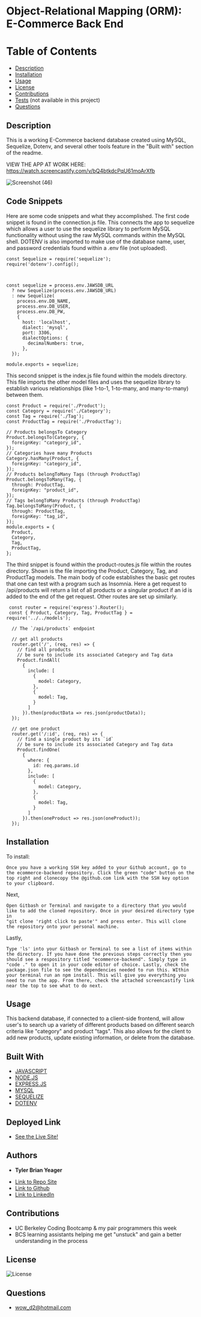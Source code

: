# Object-Relational Mapping (ORM): E-Commerce Back End
# Table of Contents
  * [Description](#description)
  * [Installation](#installation)
  * [Usage](#usage)
  * [License](#license)
  * [Contributions](#contributions)
  * [Tests](#tests) (not available in this project)
  * [Questions](#questions)
  
  ## Description  
  This is a working E-Commerce backend database created using MySQL, Sequelize, Dotenv, and several other tools feature in the "Built with" section of the readme.  

  VIEW THE APP AT WORK HERE: https://watch.screencastify.com/v/bQ4btkdcPqU61moArXfb

![Screenshot (46)](https://user-images.githubusercontent.com/89880190/139348415-f02b3420-4fdb-4f84-aa77-dc57337dd223.png)

  ## Code Snippets
  Here are some code snippets and what they accomplished. The first code snippet is found in the connection.js file. This connects the app to sequelize which allows a user to use the sequelize library to perform MySQL functionality without using the raw MySQL commands within the MySQL shell. DOTENV is also imported to make use of the database name, user, and password credentials found within a .env file (not uploaded). 
  ```
  const Sequelize = require('sequelize');
  require('dotenv').config();



  const sequelize = process.env.JAWSDB_URL
    ? new Sequelize(process.env.JAWSDB_URL)
    : new Sequelize(
      process.env.DB_NAME,
      process.env.DB_USER,
      process.env.DB_PW,
      {
        host: 'localhost',
        dialect: 'mysql',
        port: 3306,
        dialectOptions: {
          decimalNumbers: true,
        },  
    });

  module.exports = sequelize;
  ```

  This second snippet is the index.js file found within the models directory. This file imports the other model files and uses the sequelize library to establish various relationships (like 1-to-1, 1-to-many, and many-to-many) between them.     
  ```
  const Product = require('./Product');
  const Category = require('./Category');
  const Tag = require('./Tag');
  const ProductTag = require('./ProductTag');

  // Products belongsTo Category
  Product.belongsTo(Category, {
    foreignKey: "category_id",
  });
  // Categories have many Products
  Category.hasMany(Product, {
    foreignKey: "category_id",
  });
  // Products belongToMany Tags (through ProductTag)
  Product.belongsToMany(Tag, {
    through: ProductTag,
    foreignKey: "product_id",
  });
  // Tags belongToMany Products (through ProductTag)
  Tag.belongsToMany(Product, {
    through: ProductTag,
    foreignKey: "tag_id",
  });
  module.exports = {
    Product,
    Category,
    Tag,
    ProductTag,
  };
  ```

  The third snippet is found within the product-routes.js file within the routes directory. Shown is the file importing the Product, Category, Tag, and ProductTag models. The main body of code establishes the basic get routes that one can test with a program such as Insomnia. Here a get request to /api/products will return a list of all products or a singular product if an id is added to the end of the get request. Other routes are set up similarly. 
  ```
   const router = require('express').Router();
   const { Product, Category, Tag, ProductTag } = require('../../models');

    // The `/api/products` endpoint

    // get all products
    router.get('/', (req, res) => {
      // find all products
      // be sure to include its associated Category and Tag data
      Product.findAll(
        {
          include: [
            {
              model: Category,
            },
            {
              model: Tag,
            }
          ]
        }).then(productData => res.json(productData));
    });

    // get one product
    router.get('/:id', (req, res) => {
      // find a single product by its `id`
      // be sure to include its associated Category and Tag data
      Product.findOne(
        {
          where: {
            id: req.params.id
          },
          include: [
            {
              model: Category,
            },
            {
              model: Tag,
            }
          ]
        }).then(oneProduct => res.json(oneProduct));
    });
  ```

  ## Installation
  To install:
  ```
  Once you have a working SSH key added to your Github account, go to the ecommerce-backend repository. Click the green "code" button on the top right and clonecopy the @github.com link with the SSH key option to your clipboard. 
  ```

  Next, 
  ```
  Open Gitbash or Terminal and navigate to a directory that you would like to add the cloned repository. Once in your desired directory type in
  "git clone 'right click to paste'" and press enter. This will clone the repository onto your personal machine.
  ```
  Lastly, 
  ```
  Type 'ls' into your Gitbash or Terminal to see a list of items within the directory. If you have done the previous steps correctly then you should see a respository titled "ecommerce-backend". Simply type in "code ." to open it in your code editor of choice. Lastly, check the package.json file to see the dependencies needed to run this. WIthin your terminal run an npm install. This will give you everything you need to run the app. From there, check the attached screencastify link near the top to see what to do next. 

  ```

  ## Usage
  This backend database, if connected to a client-side frontend, will allow user's to search up a variety of different products based on different search criteria like "category" and product "tags". This also allows for the client to add new products, update existing information, or delete from the database. 

  ## Built With
  * [JAVASCRIPT](https://developer.mozilla.org/en-US/docs/Web/JavaScript)
  * [NODE.JS](https://nodejs.org/en/)
  * [EXPRESS.JS](https://expressjs.com/)
  * [MYSQL](https://www.mysql.com/)
  * [SEQUELIZE](https://sequelize.org/)
  * [DOTENV](https://www.npmjs.com/package/dotenv)

  ## Deployed Link
* [See the Live Site!](https://tylerbyeager.github.io/ecommerce-backend/) 

## Authors

* **Tyler Brian Yeager**

- [Link to Repo Site](https://github.com/TylerBYeager/ecommerce-backend)
- [Link to Github](https://github.com/TylerBYeager/tylerbyeager.github.io)
- [Link to LinkedIn](https://www.linkedin.com/in/tyler-yeager-611926213/)

## Contributions

- UC Berkeley Coding Bootcamp & my pair programmers this week
- BCS learning assistants helping me get "unstuck" and gain a better understanding in the process

## License
![License](https://img.shields.io/badge/License-Apache-blue.svg)

## Questions
- wow_d2@hotmail.com
